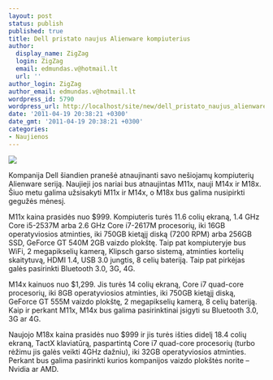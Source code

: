 ```yaml
---
layout: post
status: publish
published: true
title: Dell pristato naujus Alienware kompiuterius
author:
  display_name: ZigZag
  login: ZigZag
  email: edmundas.v@hotmail.lt
  url: ''
author_login: ZigZag
author_email: edmundas.v@hotmail.lt
wordpress_id: 5790
wordpress_url: http://localhost/site/new/dell_pristato_naujus_alienware_kompiuterius/
date: '2011-04-19 20:38:21 +0300'
date_gmt: '2011-04-19 20:38:21 +0300'
categories:
- Naujienos
---
```

<div class="imgright"><img src="http://technews.lt/upload/63a7a1d74dd7e64ab219ccd4ea2f8d4e-575x386.jpg"  /></div>
<p>Kompanija Dell šiandien pranešė atnaujinanti savo nešiojamų kompiuterių Alienware seriją. Naujieji jos nariai bus atnaujintas M11x, nauji M14x ir M18x. Šiuo metu galima užsisakyti M11x ir M14x, o M18x bus galima nusipirkti gegužės  mėnesį.</p>
<p>M11x kaina prasidės nuo $999. Kompiuteris turės 11.6 colių ekraną, 1.4 GHz Core i5-2537M arba 2.6 GHz Core i7-2617M procesorių, iki 16GB operatyviosios atminties, iki 750GB kietąjį diską (7200 RPM) arba 256GB SSD, GeForce GT 540M 2GB vaizdo plokštę.  Taip pat kompiuteryje bus WiFi, 2 megapikselių kamerą, Klipsch garso sistemą, atminties kortelių skaitytuvą, HDMI 1.4, USB 3.0 jungtis, 8 celių bateriją. Taip pat pirkėjas galės pasirinkti Bluetooth 3.0, 3G, 4G.</p>
<p>M14x kainuos nuo $1,299. Jis turės 14 colių ekraną, Core i7 quad-core procesorių, iki 8GB operatyviosios atminties, iki 750GB kietąjį diską, GeForce GT 555M vaizdo plokštę, 2 megapikselių kamerą, 8 celių bateriją. Kaip ir perkant M11x, M14x bus galima pasirinktinai įsigyti su Bluetooth 3.0, 3G ar 4G.</p>
<p>Naujojo M18x kaina prasidės nuo $999 ir jis turės išties didelį 18.4 colių ekraną, TactX klaviatūrą, paspartintą Core i7 quad-core procesorių (turbo rėžimu jis galės veikti 4GHz dažniu), iki 32GB operatyviosios atminties. Perkant bus galima pasirinkti kurios kompanijos vaizdo plokštės norite – Nvidia ar AMD.<br /></p>

